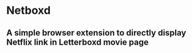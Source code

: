 # Netboxd

##  A simple browser extension to directly display Netflix link in Letterboxd movie page



